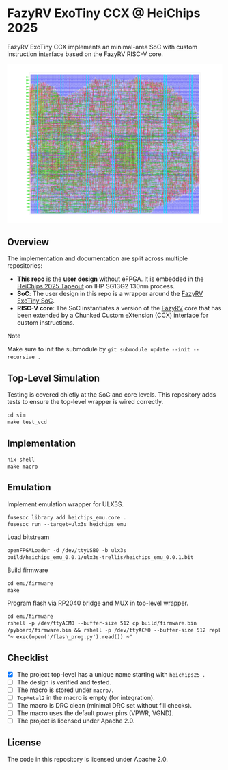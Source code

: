 # FazyRV ExoTiny CCX @ HeiChips 2025

FazyRV ExoTiny CCX implements an minimal-area SoC with custom instruction interface based on the FazyRV RISC-V core.

![design](./doc/design.png)

## Overview
The implementation and documentation are split across multiple repositories:
* **This repo** is the **user design** without eFPGA. It is embedded in the [HeiChips 2025 Tapeout](https://github.com/FPGA-Research/heichips25-tapeout) on IHP SG13G2 130nm process.
* **SoC**: The user design in this repo is a wrapper around the [FazyRV ExoTiny SoC](https://github.com/meiniKi/FazyRV-ExoTiny/tree/heichips25_ccx).
* **RISC-V core**: The SoC instantiates a version of the [FazyRV](https://github.com/meiniKi/FazyRV/tree/heichips25_ccx) core that has been extended by a Chunked Custom eXtension (CCX) interface for custom instructions.

> [!NOTE]  
> Make sure to init the submodule by `git submodule update --init --recursive .`

## Top-Level Simulation

Testing is covered chiefly at the SoC and core levels. This repository adds tests to ensure the top-level wrapper is wired correctly.

```
cd sim
make test_vcd
```

## Implementation

```
nix-shell
make macro
```

## Emulation

Implement emulation wrapper for ULX3S.
```
fusesoc library add heichips_emu.core .
fusesoc run --target=ulx3s heichips_emu
```

Load bitstream
```
openFPGALoader -d /dev/ttyUSB0 -b ulx3s build/heichips_emu_0.0.1/ulx3s-trellis/heichips_emu_0.0.1.bit
```

Build firmware
```
cd emu/firmware
make
```

Program flash via RP2040 bridge and MUX in top-level wrapper.
```
cd emu/firmware
rshell -p /dev/ttyACM0 --buffer-size 512 cp build/firmware.bin /pyboard/firmware.bin && rshell -p /dev/ttyACM0 --buffer-size 512 repl "~ exec(open('/flash_prog.py').read()) ~"
```

## Checklist

- [x] The project top-level has a unique name starting with `heichips25_`.
- [ ] The design is verified and tested.
- [ ] The macro is stored under `macro/`.
- [ ] `TopMetal2` in the macro is empty (for integration).
- [ ] The macro is DRC clean (minimal DRC set without fill checks).
- [ ] The macro uses the default power pins (VPWR, VGND).
- [ ] The project is licensed under Apache 2.0.

## License

The code in this repository is licensed under Apache 2.0.
